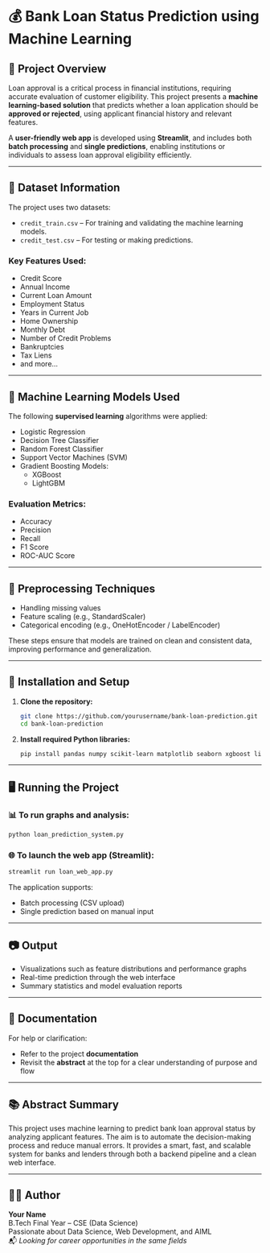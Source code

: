 
# 💰 Bank Loan Status Prediction using Machine Learning

## 📌 Project Overview

Loan approval is a critical process in financial institutions, requiring accurate evaluation of customer eligibility. This project presents a **machine learning-based solution** that predicts whether a loan application should be **approved or rejected**, using applicant financial history and relevant features.

A **user-friendly web app** is developed using **Streamlit**, and includes both **batch processing** and **single predictions**, enabling institutions or individuals to assess loan approval eligibility efficiently.

---

## 📂 Dataset Information

The project uses two datasets:

- `credit_train.csv` – For training and validating the machine learning models.
- `credit_test.csv` – For testing or making predictions.

### Key Features Used:
- Credit Score  
- Annual Income  
- Current Loan Amount  
- Employment Status  
- Years in Current Job  
- Home Ownership  
- Monthly Debt  
- Number of Credit Problems  
- Bankruptcies  
- Tax Liens  
- and more...

---

## 🧠 Machine Learning Models Used

The following **supervised learning** algorithms were applied:

- Logistic Regression  
- Decision Tree Classifier  
- Random Forest Classifier  
- Support Vector Machines (SVM)  
- Gradient Boosting Models:
  - XGBoost  
  - LightGBM  

### Evaluation Metrics:
- Accuracy  
- Precision  
- Recall  
- F1 Score  
- ROC-AUC Score  

---

## 🔧 Preprocessing Techniques

- Handling missing values  
- Feature scaling (e.g., StandardScaler)  
- Categorical encoding (e.g., OneHotEncoder / LabelEncoder)  

These steps ensure that models are trained on clean and consistent data, improving performance and generalization.

---

## 🚀 Installation and Setup

1. **Clone the repository:**
   ```bash
   git clone https://github.com/yourusername/bank-loan-prediction.git
   cd bank-loan-prediction
   ```

2. **Install required Python libraries:**
   ```bash
   pip install pandas numpy scikit-learn matplotlib seaborn xgboost lightgbm streamlit plotly
   ```

---

## 🖥️ Running the Project

### 📊 To run graphs and analysis:
```bash
python loan_prediction_system.py
```

### 🌐 To launch the web app (Streamlit):
```bash
streamlit run loan_web_app.py
```

The application supports:
- Batch processing (CSV upload)
- Single prediction based on manual input

---

## 📷 Output

- Visualizations such as feature distributions and performance graphs  
- Real-time prediction through the web interface  
- Summary statistics and model evaluation reports

---

## 📄 Documentation

For help or clarification:
- Refer to the project **documentation**
- Revisit the **abstract** at the top for a clear understanding of purpose and flow

---

## 📚 Abstract Summary

This project uses machine learning to predict bank loan approval status by analyzing applicant features. The aim is to automate the decision-making process and reduce manual errors. It provides a smart, fast, and scalable system for banks and lenders through both a backend pipeline and a clean web interface.

---

## 👨‍💻 Author

**Your Name**  
B.Tech Final Year – CSE (Data Science)  
Passionate about Data Science, Web Development, and AIML  
📬 _Looking for career opportunities in the same fields_  
